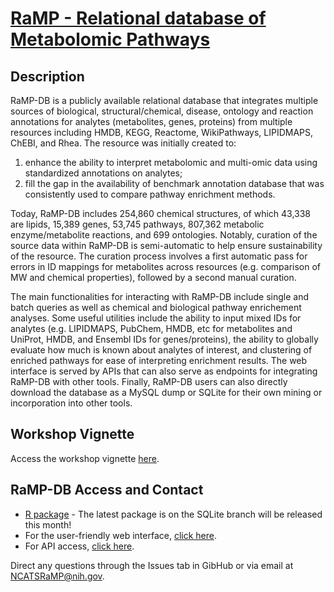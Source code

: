 # [RaMP - Relational database of Metabolomic Pathways](https://rampdb.nih.gov/)

## Description
RaMP-DB is a publicly available relational database that integrates multiple sources of biological, structural/chemical, disease, ontology and reaction annotations for analytes (metabolites, genes, proteins) from multiple resources including HMDB, KEGG, Reactome, WikiPathways, LIPIDMAPS, ChEBI, and Rhea.  The resource was initially created to:
1) enhance the ability to interpret metabolomic and multi-omic data using standardized annotations on analytes;
2) fill the gap in the availability of benchmark annotation database that was consistently used to compare pathway enrichment methods.

Today, RaMP-DB includes 254,860 chemical structures, of which 43,338 are lipids, 15,389 genes, 53,745 pathways, 807,362 metabolic enzyme/metabolite reactions, and 699 ontologies.  Notably, curation of the source data within RaMP-DB is semi-automatic to help ensure sustainability of the resource.  The curation process involves a first automatic pass for errors in ID mappings for metabolites across resources (e.g. comparison of MW and chemical properties), followed by a second manual curation.   

The main functionalities for interacting with RaMP-DB include single and batch queries as well as chemical and biological pathway enrichement analyses. Some useful utilities include the ability to input mixed IDs for analytes (e.g. LIPIDMAPS, PubChem, HMDB, etc for metabolites and UniProt, HMDB, and Ensembl IDs for genes/proteins), the ability to globally evaluate how much is known about analytes of interest, and clustering of enriched pathways for ease of interpreting enrichment results.  The web interface is served by APIs that can also serve as endpoints for integrating RaMP-DB with other tools.  Finally, RaMP-DB users can also directly download the database as a MySQL dump or SQLite for their own mining or incorporation into other tools.        

## Workshop Vignette
Access the workshop vignette [here](https://ncats.github.io/IFX_Workshops_Tutorials/202311_AMIA_Workshop/RaMP/RaMPDB_QuickIntro.html).

## RaMP-DB Access and Contact
- [R package](https://github.com/ncats/RaMP-DB/tree/sqlite) - The latest package is on the SQLite branch will be released this month!
- For the user-friendly web interface, [click here](https://rampdb.nih.gov/).
- For API access, [click here](https://rampdb.nih.gov/api).

Direct any questions through the Issues tab in GibHub or via email at [NCATSRaMP@nih.gov](mailto:NCATSRaMP@nih.gov).
